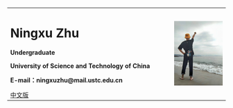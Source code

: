 <div>
<table border="0">
  <tr>
    <td>
      <h1>Ningxu Zhu</h1>
      <p><b>Undergraduate</b></p>
      <p><b>University of Science and Technology of China</b></p>
      <p><b>E-mail：ningxuzhu@mail.ustc.edu.cn</b></p>
      <a href="/index.html">中文版</a>
    </td>
    <td width="25%">
      <img src="/psc.jpg" width="100%">
    </td>
  </tr>
</table>
</div>
